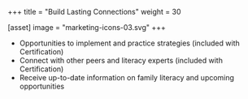 +++
title = "Build Lasting Connections"
weight = 30

[asset]
  image = "marketing-icons-03.svg"
+++

- Opportunities to implement and practice strategies (included with Certification)
- Connect with other peers and literacy experts (included with Certification)
- Receive up-to-date information on family literacy and upcoming opportunities

